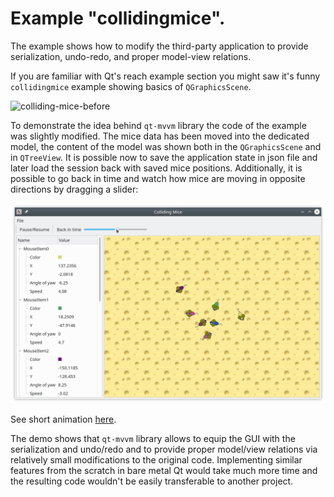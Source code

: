 # Example "collidingmice".

The example shows how to modify the third-party application to provide serialization, undo-redo, and proper model-view relations.

If you are familiar with Qt's reach example section you might
saw it's funny `collidingmice` example showing basics of
`QGraphicsScene`.

![colliding-mice-before](../../doc/assets/colliding-mice-before.png)

To demonstrate the idea behind `qt-mvvm` library the code of the example was 
slightly modified. The mice data has been moved into the dedicated model, 
the content of the model was shown both in the `QGraphicsScene` and in `QTreeView`. 
It is possible now to save the application state in json file and later load 
the session back with saved mice positions. Additionally, it is possible to go 
back in time and watch how mice are moving in opposite directions by dragging a 
slider:

![colliding-mice-after](../../doc/assets/colliding-mice-after.png)

See short animation [here](../../doc/assets/colliding-mice.gif).

The demo shows that `qt-mvvm` library allows 
to equip the GUI with the serialization and undo/redo and to provide proper 
model/view relations via relatively small modifications to the original code.
Implementing similar features from the scratch in bare metal Qt would take
much more time and the resulting code wouldn't be easily transferable to another project.


